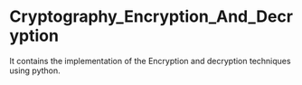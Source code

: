 # Cryptography_Encryption_And_Decryption
It contains the implementation of the Encryption and decryption techniques using python.
